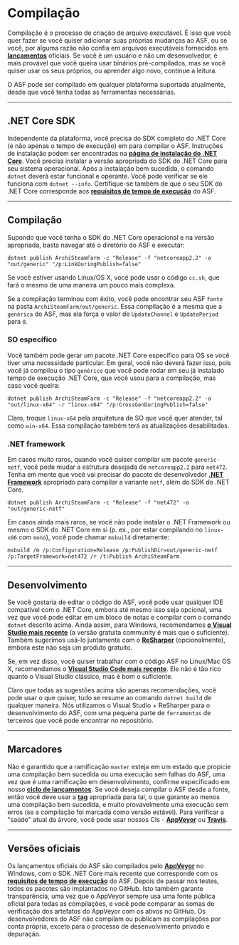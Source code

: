 # Compilação

Compilação é o processo de criação de arquivo executável. É isso que você quer fazer se você quiser adicionar suas próprias mudanças ao ASF, ou se você, por alguma razão não confia em arquivos executáveis fornecidos em **[lançamentos](https://github.com/JustArchiNET/ArchiSteamFarm/releases)** oficiais. Se você é um usuário e não um desenvolvedor, é mais provável que você queira usar binários pré-compilados, mas se você quiser usar os seus próprios, ou aprender algo novo, continue a leitura.

O ASF pode ser compilado em qualquer plataforma suportada atualmente, desde que você tenha todas as ferramentas necessárias.

* * *

## .NET Core SDK

Independente da plataforma, você precisa do SDK completo do .NET Core (e não apenas o tempo de execução) em para compilar o ASF. Instruções de instalação podem ser encontradas na **[página de instalação do .NET Core](https://dotnet.microsoft.com/download)**. Você precisa instalar a versão apropriada do SDK do .NET Core para seu sistema operacional. Após a instalação bem sucedida, o comando `dotnet` deverá estar funcional e operante. Você pode verificar se ele funciona com `dotnet --info`. Certifique-se também de que o seu SDK do .NET Core corresponde aos **[requisitos de tempo de execução](https://github.com/JustArchiNET/ArchiSteamFarm/wiki/Compatibility#runtime-requirements)** do ASF.

* * *

## Compilação

Supondo que você tenha o SDK do .NET Core operacional e na versão apropriada, basta navegar até o diretório do ASF e executar:

```shell
dotnet publish ArchiSteamFarm -c "Release" -f "netcoreapp2.2" -o "out/generic" "/p:LinkDuringPublish=false"
```

Se você estiver usando Linux/OS X, você pode usar o código `cc.sh`, que fará o mesmo de uma maneira um pouco mais complexa.

Se a compilação terminou com êxito, você pode encontrar seu ASF `fonte` na pasta `ArchiSteamFarm/out/generic`. Essa compilação é a mesma que a `genérica` do ASF, mas ela força o valor de `UpdateChannel` e `UpdatePeriod` para `0`.

### SO específico

Você também pode gerar um pacote .NET Core específico para OS se você tiver uma necessidade particular. Em geral, você não deverá fazer isso, pois você já compilou o tipo `genérico` que você pode rodar em seu já instalado tempo de execução .NET Core, que você usou para a compilação, mas caso você queira:

```shell
dotnet publish ArchiSteamFarm -c "Release" -f "netcoreapp2.2" -o "out/linux-x64" -r "linux-x64" "/p:CrossGenDuringPublish=false"
```

Claro, troque `linux-x64` pela arquitetura de SO que você quer atender, tal como `win-x64`. Essa compilação também terá as atualizações desabilitadas.

### .NET framework

Em casos muito raros, quando você quiser compilar um pacote `generic-netf`, você pode mudar a estrutura desejada de `netcoreapp2.2` para `net472`. Tenha em mente que você vai precisar do pacote de desenvolvedor **[.NET Framework](https://dotnet.microsoft.com/download/visual-studio-sdks)** apropriado para compilar a variante `netf`, além do SDK do .NET Core.

```shell
dotnet publish ArchiSteamFarm -c "Release" -f "net472" -o "out/generic-netf"
```

Em casos ainda mais raros, se você não pode instalar o .NET Framework ou mesmo o SDK do .NET Core em si (p. ex., por estar compilando no `linux-x86` com `mono`), você pode chamar `msbuild` diretamente:

```shell
msbuild /m /p:Configuration=Release /p:PublishDir=out/generic-netf /p:TargetFramework=net472 /r /t:Publish ArchiSteamFarm
```

* * *

## Desenvolvimento

Se você gostaria de editar o código do ASF, você pode usar qualquer IDE compatível com o .NET Core, embora até mesmo isso seja opcional, uma vez que você pode editar em um bloco de notas e compilar com o comando `dotnet` descrito acima. Ainda assim, para Windows, recomendamos **[o Visual Studio mais recente](https://visualstudio.microsoft.com/downloads)** (a versão gratuita community é mais que o suficiente). Também sugerimos usá-lo juntamente com o **[ReSharper](https://www.jetbrains.com/resharper)** (opcionalmente), embora este não seja um produto gratuito.

Se, em vez disso, você quiser trabalhar com o código ASF no Linux/Mac OS X, recomendamos o **[Visual Studio Code mais recente](https://code.visualstudio.com/download)**. Ele não é tão rico quanto o Visual Studio clássico, mas é bom o suficiente.

Claro que todas as sugestões acima são apenas recomendações, você pode usar o que quiser, tudo se resume ao comando `dotnet build` de qualquer maneira. Nós utilizamos o Visual Studio + ReSharper para o desenvolvimento do ASF, com uma pequena parte de `ferramentas` de terceiros que você pode encontrar no repositório.

* * *

## Marcadores

Não é garantido que a ramificação `master` esteja em um estado que propicie uma compilação bem sucedida ou uma execução sem falhas do ASF, uma vez que é uma ramificação em desenvolvimento, confirme especificado em nosso **[ciclo de lançamentos](https://github.com/JustArchiNET/ArchiSteamFarm/wiki/Release-cycle)**. Se você deseja compilar o ASF desde a fonte, então você deve usar a **[tag](https://github.com/JustArchiNET/ArchiSteamFarm/tags)** apropriada para tal, o que garante ao menos uma compilação bem sucedida, e muito provavelmente uma execução sem erros (se a compilação foi marcada como versão estável). Para verificar a "saúde" atual da árvore, você pode usar nossos CIs - **[AppVeyor](https://ci.appveyor.com/project/JustArchi/ArchiSteamFarm)** ou **[Travis](https://travis-ci.com/JustArchiNET/ArchiSteamFarm)**.

* * *

## Versões oficiais

Os lançamentos oficiais do ASF são compilados pelo **[AppVeyor](https://ci.appveyor.com/project/JustArchi/ArchiSteamFarm)** no Windows, com o SDK .NET Core mais recente que corresponde com os **[requisitos de tempo de execução](https://github.com/JustArchiNET/ArchiSteamFarm/wiki/Compatibility#runtime-requirements)** do ASF. Depois de passar nos testes, todos os pacotes são implantados no GitHub. Isto também garante transparência, uma vez que o AppVeyor sempre usa uma fonte pública oficial para todas as compilações, e você pode comparar as somas de verificação dos artefatos do AppVeyor com os ativos no GitHub. Os desenvolvedores do ASF não compilam ou publicam as compilações por conta própria, exceto para o processo de desenvolvimento privado e depuração.